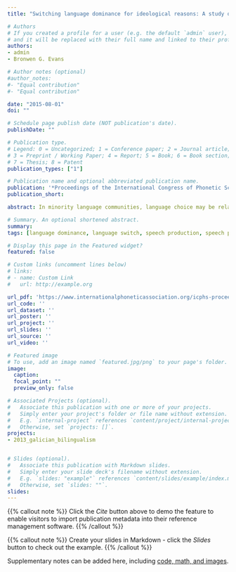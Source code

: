 ```yaml
---
title: "Switching language dominance for ideological reasons: A study of Galician new speakers speech production and perception"

# Authors
# If you created a profile for a user (e.g. the default `admin` user), write the username (folder name) here 
# and it will be replaced with their full name and linked to their profile.
authors:
- admin
- Bronwen G. Evans

# Author notes (optional)
#author_notes:
#- "Equal contribution"
#- "Equal contribution"

date: "2015-08-01"
doi: ""

# Schedule page publish date (NOT publication's date).
publishDate: ""

# Publication type.
# Legend: 0 = Uncategorized; 1 = Conference paper; 2 = Journal article;
# 3 = Preprint / Working Paper; 4 = Report; 5 = Book; 6 = Book section;
# 7 = Thesis; 8 = Patent
publication_types: ["1"]

# Publication name and optional abbreviated publication name.
publication: '*Proceedings of the International Congress of Phonetic Sciences*'
publication_short: 

abstract: In minority language communities, language choice may be related to identity. In the bilingual community of Galicia, some speakers switch language dominance at a late stage in development, normally during adolescence. These 'new speakers', neofalantes, are originally dominant in Spanish but switch to Galician for cultural or ideological reasons. The present study investigated the consequences of this language shift for neofalantes' production and perception of Galician. The results demonstrated that neofalantes produced intermediate categories that were different from those of Spanish and Galician- dominants, but that changes in production were not accompanied by changes in perception. Although these findings might suggest that neofalantes process their new, dominant language through the categories of their former dominant language, another possibility is that they change aspects of their production to try to fit in with a new group of speakers, Galician-dominants, whilst retaining some Spanish variants to show belonging to the neofalantes community.

# Summary. An optional shortened abstract.
summary: 
tags: [language dominance, language switch, speech production, speech perception, Galician vowels, minority languages, Galician, Galician phonetics, fonética galega, vogais galego, galego, new speakers, neofalantes]

# Display this page in the Featured widget?
featured: false

# Custom links (uncomment lines below)
# links:
# - name: Custom Link
#   url: http://example.org

url_pdf: 'https://www.internationalphoneticassociation.org/icphs-proceedings/ICPhS2015/Papers/ICPHS0459.pdf'
url_code: ''
url_dataset: ''
url_poster: ''
url_project: ''
url_slides: ''
url_source: ''
url_video: ''

# Featured image
# To use, add an image named `featured.jpg/png` to your page's folder. 
image:
  caption:
  focal_point: ""
  preview_only: false

# Associated Projects (optional).
#   Associate this publication with one or more of your projects.
#   Simply enter your project's folder or file name without extension.
#   E.g. `internal-project` references `content/project/internal-project/index.md`.
#   Otherwise, set `projects: []`.
projects: 
- 2013_galician_bilingualism


# Slides (optional).
#   Associate this publication with Markdown slides.
#   Simply enter your slide deck's filename without extension.
#   E.g. `slides: "example"` references `content/slides/example/index.md`.
#   Otherwise, set `slides: ""`.
slides: 
---
```


{{% callout note %}}
Click the *Cite* button above to demo the feature to enable visitors to import publication metadata into their reference management software.
{{% /callout %}}

{{% callout note %}}
Create your slides in Markdown - click the *Slides* button to check out the example.
{{% /callout %}}

Supplementary notes can be added here, including [code, math, and images](https://wowchemy.com/docs/writing-markdown-latex/).
